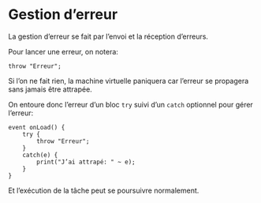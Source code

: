 # Gestion d’erreur

La gestion d’erreur se fait par l’envoi et la réception d’erreurs.

Pour lancer une erreur, on notera:
```grimoire
throw "Erreur";
```
Si l’on ne fait rien, la machine virtuelle paniquera car l’erreur se propagera sans jamais être attrapée.

On entoure donc l’erreur d’un bloc `try` suivi d’un `catch` optionnel pour gérer l’erreur:
```grimoire
event onLoad() {
	try {
		throw "Erreur";
	}
	catch(e) {
		print("J’ai attrapé: " ~ e);
	}
}
```
Et l’exécution de la tâche peut se poursuivre normalement.